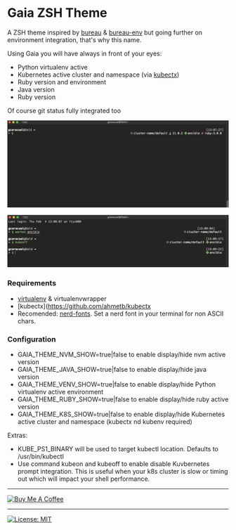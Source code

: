 # Gaia ZSH Theme

A ZSH theme inspired by [bureau](https://github.com/isqua/bureau) & [bureau-env](https://github.com/angus-lherrou/bureau-env) but going further on environment integration, that's why this name.

Using Gaia you will have always in front of your eyes:
* Python virtualenv active
* Kubernetes active cluster and namespace (via [kubectx](https://github.com/ahmetb/kubectx))
* Ruby version and environment
* Java version 
* Ruby version

Of course git status fully integrated too

![](Screenshot2.png)

![](Screenshot1.png)

### Requirements

- [virtualenv](https://virtualenv.pypa.io/) & virtualenvwrapper
- [kubectx](https://github.com/ahmetb/kubectx
- Recomended: [nerd-fonts](https://www.nerdfonts.com/). Set a nerd font in your terminal for non ASCII chars.

### Configuration

- GAIA_THEME_NVM_SHOW=true|false to enable display/hide nvm active version
- GAIA_THEME_JAVA_SHOW=true|false to enable display/hide java version
-  GAIA_THEME_VENV_SHOW=true|false to enable display/hide Python virtualenv active environment
- GAIA_THEME_RUBY_SHOW=true|false to enable display/hide ruby active version
- GAIA_THEME_K8S_SHOW=true|false to enable display/hide Kubernetes active cluster and namespace (kubectx nd kubenv required)

Extras:
- KUBE_PS1_BINARY will be used to target kubectl location. Defaults to /usr/bin/kubectl
- Use command kubeon and kubeoff to enable disable Kuvbernetes prompt integration. This is useful when your k8s cluster is slow or timing out which will impact your shell performance.

---

<a href="https://www.buymeacoffee.com/gcaracuel" target="_blank"><img src="https://www.buymeacoffee.com/assets/img/custom_images/orange_img.png" alt="Buy Me A Coffee" style="height: 41px !important;width: 174px !important;box-shadow: 0px 3px 2px 0px rgba(190, 190, 190, 0.5) !important;-webkit-box-shadow: 0px 3px 2px 0px rgba(190, 190, 190, 0.5) !important;" ></a>

---

[![License: MIT](https://img.shields.io/badge/License-MIT-yellow.svg)](https://opensource.org/licenses/MIT)